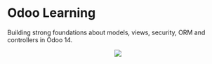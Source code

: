 # Odoo Learning

Building strong foundations about models, views, security, ORM and controllers in Odoo 14.

<p align="center">
<img src="https://upload.wikimedia.org/wikipedia/commons/f/f7/Odoo_14.png">
</p>
